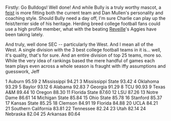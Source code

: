 Firstly: Go Bulldogs! Well done! And while Bully is a truly worthy mascot, a [feist](http://en.wikipedia.org/wiki/Feist_%28dog%29) is more fitting both the current team and Dan Mullen's personality and coaching style. Should Bully need a day off, I'm sure Charlie can play up the feist/terrier side of his heritage. Herding breed college football fans could use a high profile member, what with the beating [Reveille](Reveille)'s Aggies have been taking lately.

And truly, well done SEC -- particularly the West. And I mean all of the West. A single division with the 3 best college football teams in it is... well, it's quality, that's for sure. And an entire division of top 25 teams, more so. While the very idea of rankings based the mere handful of games each team plays even across a whole season is fraught with iffy assumptions and guesswork, Jeff

   1  Auburn                 95.59
   2  Mississippi            94.21
   3  Mississippi State      93.42
   4  Oklahoma               93.29
   5  Baylor                 93.12
   6  Alabama                92.83
   7  Georgia                91.29
   8  TCU                    90.93
   9  Texas A&M              89.44
  10  Oregon                 88.30
  11  Florida State          87.60
  12  LSU                    87.26
  13  Notre Dame             86.61
  14  Michigan State         85.84
  15  Ohio State             85.78
  16  Stanford               85.37
  17  Kansas State           85.25
  18  Clemson                84.91
  19  Florida                84.88
  20  UCLA                   84.21                                  
  21  Southern California    83.81
  22  Tennessee              82.24
  23  Utah                   82.14
  24  Nebraska               82.04
  25  Arkansas               80.64
